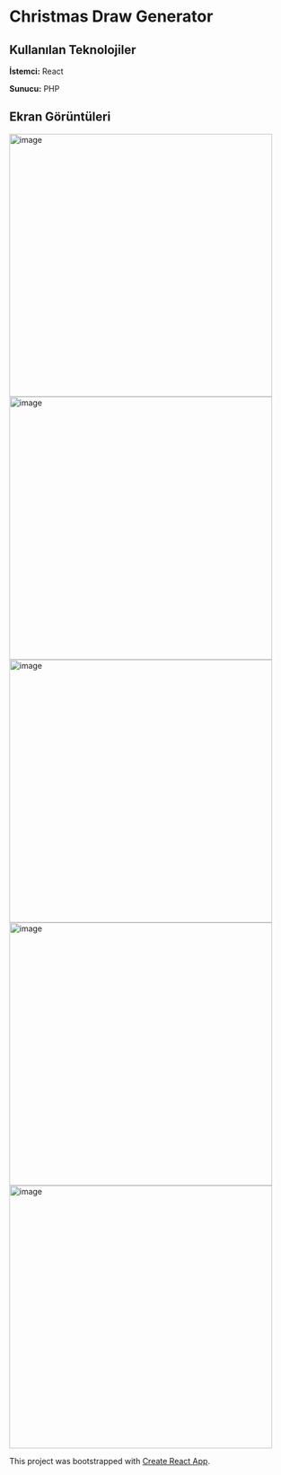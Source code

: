 
# Christmas Draw Generator

## Kullanılan Teknolojiler

**İstemci:** React

**Sunucu:** PHP

  
## Ekran Görüntüleri
<img width="468" alt="image" src="https://user-images.githubusercontent.com/54485510/211886746-7e6e8bcf-35ec-40ff-9ae7-ad4f16f0765d.png">
<img width="468" alt="image" src="https://user-images.githubusercontent.com/54485510/211886811-f0de3426-ba33-4ebf-b746-8552d35d31c3.png">
<img width="468" alt="image" src="https://user-images.githubusercontent.com/54485510/211886877-edcfeca4-20f1-4696-813b-e4f92850a853.png">
<img width="468" alt="image" src="https://user-images.githubusercontent.com/54485510/211886912-bdae5914-2f66-4c9f-85ab-453120107ec9.png">
<img width="468" alt="image" src="https://user-images.githubusercontent.com/54485510/211886941-b6ca889d-bcfa-4e2c-baa5-5661edabed07.png">


This project was bootstrapped with [Create React App](https://github.com/facebook/create-react-app).
